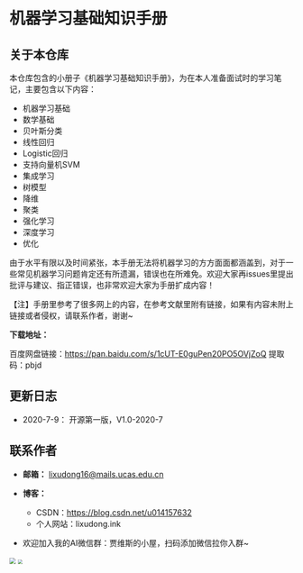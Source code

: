 # 机器学习基础知识手册

## 关于本仓库

本仓库包含的小册子《机器学习基础知识手册》，为在本人准备面试时的学习笔记，主要包含以下内容：

- 机器学习基础
- 数学基础
- 贝叶斯分类
- 线性回归
- Logistic回归
- 支持向量机SVM
- 集成学习
- 树模型
- 降维
- 聚类
- 强化学习
- 深度学习
- 优化

由于水平有限以及时间紧张，本手册无法将机器学习的方方面面都涵盖到，对于一些常见机器学习问题肯定还有所遗漏，错误也在所难免。欢迎大家再issues里提出批评与建议、指正错误，也非常欢迎大家为手册扩成内容！

【注】手册里参考了很多网上的内容，在参考文献里附有链接，如果有内容未附上链接或者侵权，请联系作者，谢谢~

**下载地址：**

百度网盘链接：https://pan.baidu.com/s/1cUT-E0guPen20PO5OVjZoQ 
提取码：pbjd 

## 更新日志

- 2020-7-9： 开源第一版，V1.0-2020-7

## 联系作者

- **邮箱：** lixudong16@mails.ucas.edu.cn

- **博客：**
  - CSDN：https://blog.csdn.net/u014157632
  - 个人网站：lixudong.ink
- 欢迎加入我的AI微信群：贾维斯的小屋，扫码添加微信拉你入群~

<img src="https://github.com/5663015/machine-learning-handbook/blob/master/mmqrcode.png" style="zoom: 67%;" />

<img src="https://github.com/5663015/machine-learning-handbook/blob/master/mm_reward_qrcode.png" style="zoom: 50%;" />
